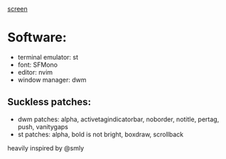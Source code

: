 [screen](screenshot_dwm.png?raw=true)
# Software:
- terminal emulator: st
- font: SFMono
- editor: nvim
- window manager: dwm

## Suckless patches:
- dwm patches: alpha, activetagindicatorbar, noborder, notitle, pertag, push, vanitygaps
- st patches: alpha, bold is not bright, boxdraw, scrollback

heavily inspired by @smly
